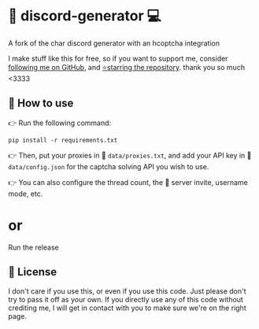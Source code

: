# 💬 discord-generator 💻
A fork of the char discord generator with an hcoptcha integration

I make stuff like this for free, so if you want to support me, consider [following me on GitHub](https://github.com/chaarlottte), and [⭐️starring the repository](https://github.com/chaarlottte/discord-generator/stargazers). 
thank you so much <3333

## 🔧 How to use
<!--Create a directory called `output` in the same one as everything else.
-->
👉 Run the following command:
```
pip install -r requirements.txt
```

👉 Then, put your proxies in 📁 `data/proxies.txt`, and add your API key in 📁 `data/config.json` for the captcha solving API you wish to use.

👉 You can also configure the thread count, the 📩 server invite, username mode, etc.

# or

Run the release

## 📄 License
I don't care if you use this, or even if you use this code. Just please don't try to pass it off as your own. If you directly use any of this code without crediting me, I will get in contact with you to make sure we're on the right page.

